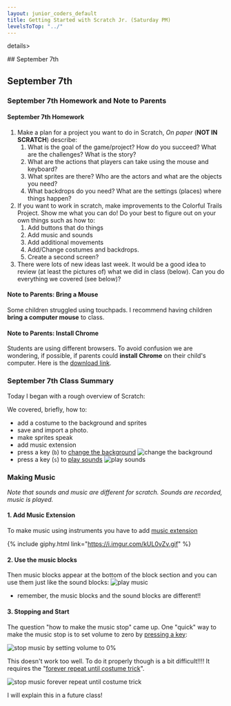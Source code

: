 ```yaml
---
layout: junior_coders_default
title: Getting Started with Scratch Jr. (Saturday PM)
levelsToTop: "../"
---
```


details>
<summary>## September 7th
</summary>

## September 7th

### September 7th Homework and Note to Parents

#### September 7th Homework

1. Make a plan for a project you want to do in Scratch, *On paper* (**NOT IN SCRATCH**) describe:
   1. What is the goal of the game/project? How do you succeed? What are the challenges? What is the story?
   2. What are the actions that players can take using the mouse and keyboard? 
   3. What sprites are there? Who are the actors and what are the objects you need?
   4. What backdrops do you need? What are the settings (places) where things happen?
2. If you want to work in scratch, make improvements to the Colorful Trails Project. Show me what you can do! Do your best to figure out on your own things such as how to:
   1. Add buttons that do things
   2. Add music and sounds
   3. Add additional movements
   4. Add/Change costumes and backdrops.
   5. Create a second screen?
3. There were lots of new ideas last week. It would be a good idea to review (at least the pictures of) what we did in class (below). Can you do everything we covered (see below)? 

#### Note to Parents: Bring a Mouse
Some children struggled using touchpads. I recommend having children **bring a computer mouse** to class.

#### Note to Parents: Install Chrome
Students are using different browsers. To avoid confusion we are wondering, if possible, if parents could **install Chrome** on their child's computer. Here is the [download link](https://support.google.com/chrome/answer/95346). 



### September 7th Class Summary

Today I began with a rough overview of Scratch:

We covered, briefly, how to:
* add a costume to the background and sprites
* save and import a photo.
* make sprites speak
* add music extension
* press a key (`b`) to [change the background](https://i.imgur.com/u2PdPmu.jpg)
![change the background](https://i.imgur.com/u2PdPmu.jpg)
* press a key (`s`) to [play sounds](https://i.imgur.com/K0QXkIn.jpg)
![play sounds](https://i.imgur.com/K0QXkIn.jpg)


### Making Music 
*Note that sounds and music are different for scratch. Sounds are recorded, music is played.*
#### 1. Add Music Extension
To make music using instruments you have to add [music extension](https://i.imgur.com/kUL0vZv.gif)

{% include giphy.html link="https://i.imgur.com/kUL0vZv.gif" %} 

#### 2. Use the music blocks
Then music blocks appear at the bottom of the block section and you can use them just like the sound blocks:
![play music](https://i.imgur.com/44g6H5Y.jpg)


* remember, the music blocks and the sound blocks are different!!

#### 3. Stopping  and Start
The question "how to make the music stop" came up. One "quick" way to make the music stop is to set volume to zero by [pressing a key](https://i.imgur.com/LkwBOiN.jpg):

![stop music by setting volume to 0%](https://i.imgur.com/LkwBOiN.jpg) 

This doesn't work too well. To do it properly though is a bit difficult!!!! It requires the "[forever repeat until costume trick](https://i.imgur.com/2FneO4Y.jpg)".

![stop music forever repeat until costume trick](https://i.imgur.com/2FneO4Y.jpg)

I will explain this in a future class!



</details>